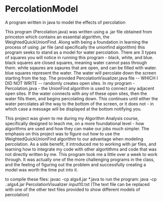 # PercolationModel
A program written in java to model the effects of percolation


This program (Percolation.java) was written using a .jar file obtained from princeton which contains an essential algorithm, the WeightedQuickUnionFind. Along with being a foundation in learning the process of using .jar file (and specifically the unionfind algorithm) this program seeks to stand as a model for water percolation.
There are 3 types of squares you will notice in running this program - black, white, and blue. black squares are closed squares, meaning water cannot pass through them. white sqaures are sqaures that are open, and can be filled with water. blue squares represent the water. The water will percolate down the screen starting from the top. The provided PercolationVisualizer.java file -- WHICH I DID NOT WRITE -- randomly creates open sites. In my program - Percolation.java - the UnionFind algorithm is used to connect any adjacent open sites. If the water connects with any of these open sites, then the water fills them, and begins percolating down. This continues until either the water percolates all the way to the bottom of the screen, or it does not - in which case a message will be displayed at the bottom notifying you.

This project was given to me during my Algorithm Analysis course, specifically designed to teach me, on a more foundational level - how algorithms are used and how they can make our jobs much simpler. The emphasis on this project was to figure out  how to use the WeightedQuickUnionFind algorithm to our advantage when modeling percolation. As a side benefit, it introduced me to working with jar files, and learning how to integrate my code with other algortithms and code that was not directly written by me. This program took me a little over a week to work through. It was actually one of the more challenging programs in the class, and the feeling of figuring out the problem and successfully creating a model was worth the time put into it.

to compile these files: javac -cp algs4.jar *.java
to run the program: java -cp .:algs4.jar PercolationVisualizer input10.txt (The text file can be replaced with one of the other text files provided to show different models of percolation)
